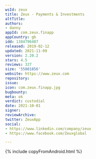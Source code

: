 ```yaml
---
wsId: zeux
title: Zeux - Payments & Investments
altTitle: 
authors:
- danny
appId: com.zeux.finapp
appCountry: gb
idd: 1384796487
released: 2019-02-12
updated: 2021-11-09
version: 2.20.2
stars: 4.5
reviews: 327
size: '55801856'
website: https://www.zeux.com
repository: 
issue: 
icon: com.zeux.finapp.jpg
bugbounty: 
meta: ok
verdict: custodial
date: 2021-10-01
signer: 
reviewArchive: 
twitter: ZeuxApp
social:
- https://www.linkedin.com/company/zeux
- https://www.facebook.com/Zeuxglobal

---
```


{% include copyFromAndroid.html %}
